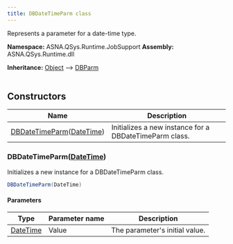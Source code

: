 ```yaml
---
title: DBDateTimeParm class
---
```


Represents a parameter for a date-time type.

**Namespace:** ASNA.QSys.Runtime.JobSupport
**Assembly:** ASNA.QSys.Runtime.dll

**Inheritance:** [Object](https://docs.microsoft.com/en-us/dotnet/api/system.object) --> [DBParm](/reference/runtime/qsys-runtime-job-support/db-parm.html)
<br>
<br>

## Constructors

| Name | Description |
| --- | --- |
| [DBDateTimeParm](#dbdatetimeparmdatetime)([DateTime](https://docs.microsoft.com/en-us/dotnet/api/system.datetime)) | Initializes a new instance for a DBDateTimeParm class.

### DBDateTimeParm([DateTime](https://docs.microsoft.com/en-us/dotnet/api/system.datetime))

Initializes a new instance for a DBDateTimeParm class.

```cs
DBDateTimeParm(DateTime)
```

#### Parameters

| Type | Parameter name | Description
| --- | --- | ---
| [DateTime](https://docs.microsoft.com/en-us/dotnet/api/system.datetime) | Value | The parameter's initial value.
